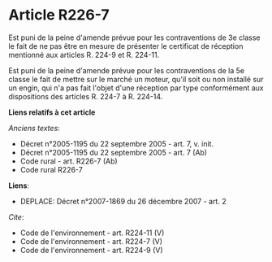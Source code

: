 # Article R226-7

Est puni de la peine d'amende prévue pour les contraventions de 3e classe le fait de ne pas être en mesure de présenter le
certificat de réception mentionné aux articles R. 224-9 et R. 224-11. 

Est puni de la peine d'amende prévue pour les contraventions de la 5e classe le fait de mettre sur le marché un moteur, qu'il
soit ou non installé sur un engin, qui n'a pas fait l'objet d'une réception par type conformément aux dispositions des
articles R. 224-7 à R. 224-14.

**Liens relatifs à cet article**

_Anciens textes_:

  - Décret n°2005-1195 du 22 septembre 2005 - art. 7, v. init.
  - Décret n°2005-1195 du 22 septembre 2005 - art. 7 (Ab)
  - Code rural - art. R226-7 (Ab)
  - Code rural R226-7

**Liens**:

  - DEPLACE: Décret n°2007-1869 du 26 décembre 2007 - art. 2

_Cite_:

  - Code de l'environnement - art. R224-11 (V)
  - Code de l'environnement - art. R224-7 (V)
  - Code de l'environnement - art. R224-9 (V)
